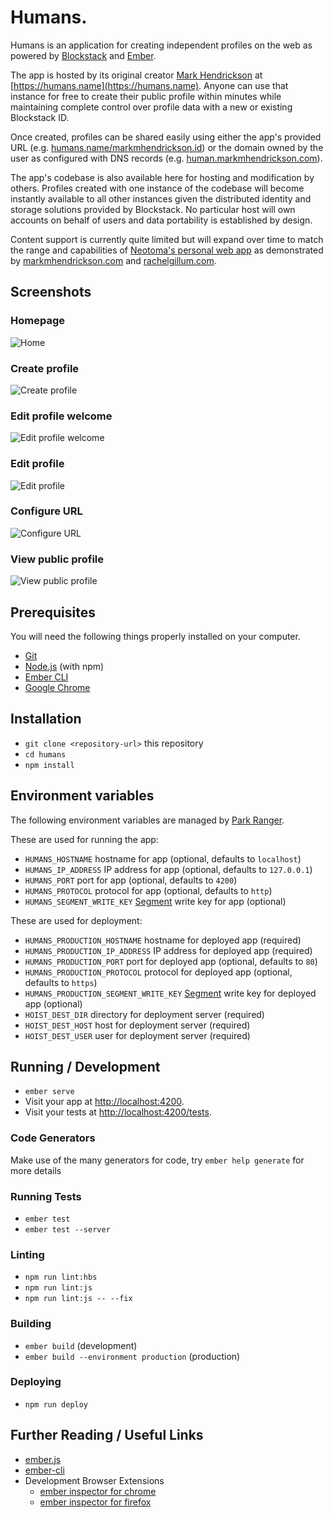 # Humans.

Humans is an application for creating independent profiles on the web as powered by [Blockstack](https://blockstack.org/) and [Ember](https://emberjs.com/).

The app is hosted by its original creator [Mark Hendrickson](https://markmhendrickson.com/) at [https://humans.name](https://humans.name).
Anyone can use that instance for free to create their public profile within minutes while maintaining complete control over profile data with a new or existing Blockstack ID.

Once created, profiles can be shared easily using either the app's provided URL (e.g. [humans.name/markmhendrickson.id](https://humans.name/markmhendrickson.id)) or the domain owned by the user as configured with DNS records (e.g. [human.markmhendrickson.com](https://human.markmhendrickson.com)).

The app's codebase is also available here for hosting and modification by others. Profiles created with one instance of the codebase will become instantly available to all other instances given the distributed identity and storage solutions provided by Blockstack. No particular host will own accounts on behalf of users and data portability is established by design.

Content support is currently quite limited but will expand over time to match the range and capabilities of [Neotoma's personal web app](https://github.com/neotoma/personal-web) as demonstrated by [markmhendrickson.com](https://markmhendrickson.com) and [rachelgillum.com](https://rachelgillum.com).

## Screenshots

### Homepage

![Home](public/images/screenshots/home.png)

### Create profile

![Create profile](public/images/screenshots/create-profile.png)

### Edit profile welcome

![Edit profile welcome](public/images/screenshots/edit-profile-welcome.png)

### Edit profile

![Edit profile](public/images/screenshots/edit-profile.png)

### Configure URL

![Configure URL](public/images/screenshots/configure-url.png)

### View public profile

![View public profile](public/images/screenshots/view-profile.png)

## Prerequisites

You will need the following things properly installed on your computer.

* [Git](https://git-scm.com/)
* [Node.js](https://nodejs.org/) (with npm)
* [Ember CLI](https://ember-cli.com/)
* [Google Chrome](https://google.com/chrome/)

## Installation

* `git clone <repository-url>` this repository
* `cd humans`
* `npm install`

## Environment variables

The following environment variables are managed by [Park Ranger](https://github.com/markmhx/park-ranger).

These are used for running the app:

* `HUMANS_HOSTNAME` hostname for app (optional, defaults to `localhost`)
* `HUMANS_IP_ADDRESS` IP address for app (optional, defaults to `127.0.0.1`)
* `HUMANS_PORT` port for app (optional, defaults to `4200`)
* `HUMANS_PROTOCOL` protocol for app (optional, defaults to `http`)
* `HUMANS_SEGMENT_WRITE_KEY` [Segment](http://segment.com) write key for app (optional)

These are used for deployment:

* `HUMANS_PRODUCTION_HOSTNAME` hostname for deployed app (required)
* `HUMANS_PRODUCTION_IP_ADDRESS` IP address for deployed app (required)
* `HUMANS_PRODUCTION_PORT` port for deployed app (optional, defaults to `80`)
* `HUMANS_PRODUCTION_PROTOCOL` protocol for deployed app (optional, defaults to `https`)
* `HUMANS_PRODUCTION_SEGMENT_WRITE_KEY` [Segment](http://segment.com) write key for deployed app (optional)
* `HOIST_DEST_DIR` directory for deployment server (required)
* `HOIST_DEST_HOST` host for deployment server (required)
* `HOIST_DEST_USER` user for deployment server (required)

## Running / Development

* `ember serve`
* Visit your app at [http://localhost:4200](http://localhost:4200).
* Visit your tests at [http://localhost:4200/tests](http://localhost:4200/tests).

### Code Generators

Make use of the many generators for code, try `ember help generate` for more details

### Running Tests

* `ember test`
* `ember test --server`

### Linting

* `npm run lint:hbs`
* `npm run lint:js`
* `npm run lint:js -- --fix`

### Building

* `ember build` (development)
* `ember build --environment production` (production)

### Deploying

* `npm run deploy`

## Further Reading / Useful Links

* [ember.js](https://emberjs.com/)
* [ember-cli](https://ember-cli.com/)
* Development Browser Extensions
  * [ember inspector for chrome](https://chrome.google.com/webstore/detail/ember-inspector/bmdblncegkenkacieihfhpjfppoconhi)
  * [ember inspector for firefox](https://addons.mozilla.org/en-US/firefox/addon/ember-inspector/)
